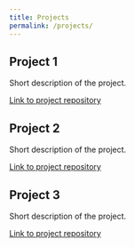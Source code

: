 ```yaml
---
title: Projects
permalink: /projects/
---
```


## Project 1

Short description of the project.

[Link to project repository](https://github.com/your-username/project-repo)

## Project 2

Short description of the project.

[Link to project repository](https://github.com/your-username/project-repo)

## Project 3

Short description of the project.

[Link to project repository](https://github.com/your-username/project-repo)
  


